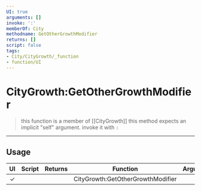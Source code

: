 ```yaml
---
UI: true
arguments: []
invoke: ':'
memberOf: City
methodname: GetOtherGrowthModifier
returns: []
script: false
tags:
- City/CityGrowth/_function
- function/UI
---
```

# CityGrowth:GetOtherGrowthModifier
> this function is a member of [[CityGrowth]]
> this method expects an implicit "self" argument. invoke it with `:`
-----
## Usage
|  UI | Script | Returns | Function | Arguments |
|:---:|:------:|-------:|:--------:|:---------|
|✓| ||CityGrowth:GetOtherGrowthModifier||
